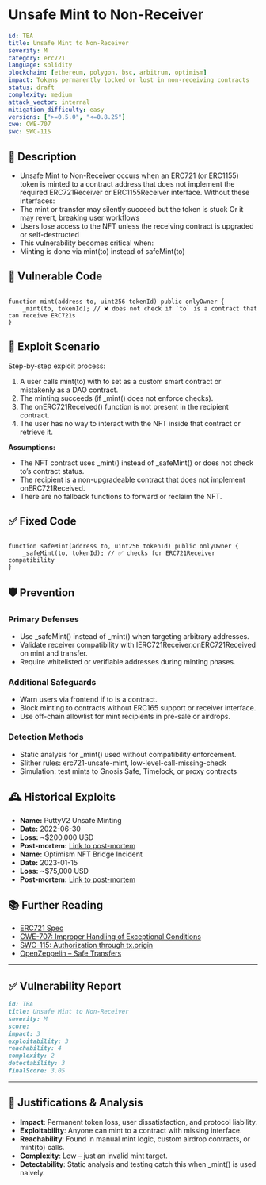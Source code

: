 # Unsafe Mint to Non-Receiver

```YAML
id: TBA
title: Unsafe Mint to Non-Receiver
severity: M
category: erc721
language: solidity
blockchain: [ethereum, polygon, bsc, arbitrum, optimism]
impact: Tokens permanently locked or lost in non-receiving contracts
status: draft
complexity: medium
attack_vector: internal
mitigation_difficulty: easy
versions: [">=0.5.0", "<=0.8.25"]
cwe: CWE-707
swc: SWC-115
```

## 📝 Description

- Unsafe Mint to Non-Receiver occurs when an ERC721 (or ERC1155) token is minted to a contract address that does not implement the required ERC721Receiver or ERC1155Receiver interface. Without these interfaces:
- The mint or transfer may silently succeed but the token is stuck
Or it may revert, breaking user workflows
- Users lose access to the NFT unless the receiving contract is upgraded or self-destructed
- This vulnerability becomes critical when:
- Minting is done via mint(to) instead of safeMint(to)

## 🚨 Vulnerable Code

```solidity

function mint(address to, uint256 tokenId) public onlyOwner {
    _mint(to, tokenId); // ❌ does not check if `to` is a contract that can receive ERC721s
}
```

## 🧪 Exploit Scenario

Step-by-step exploit process:

1. A user calls mint(to) with to set as a custom smart contract or mistakenly as a DAO contract.
2. The minting succeeds (if _mint() does not enforce checks).
3. The onERC721Received() function is not present in the recipient contract.
4. The user has no way to interact with the NFT inside that contract or retrieve it.

**Assumptions:**

- The NFT contract uses _mint() instead of _safeMint() or does not check to’s contract status.
- The recipient is a non-upgradeable contract that does not implement onERC721Received.
- There are no fallback functions to forward or reclaim the NFT.

## ✅ Fixed Code

```solidity

function safeMint(address to, uint256 tokenId) public onlyOwner {
    _safeMint(to, tokenId); // ✅ checks for ERC721Receiver compatibility
}
```

## 🛡️ Prevention

### Primary Defenses

- Use _safeMint() instead of _mint() when targeting arbitrary addresses.
- Validate receiver compatibility with IERC721Receiver.onERC721Received on mint and transfer.
- Require whitelisted or verifiable addresses during minting phases.

### Additional Safeguards

- Warn users via frontend if to is a contract.
- Block minting to contracts without ERC165 support or receiver interface.
- Use off-chain allowlist for mint recipients in pre-sale or airdrops.

### Detection Methods

- Static analysis for _mint() used without compatibility enforcement.
- Slither rules: erc721-unsafe-mint, low-level-call-missing-check
- Simulation: test mints to Gnosis Safe, Timelock, or proxy contracts

## 🕰️ Historical Exploits

- **Name:** PuttyV2 Unsafe Minting 
- **Date:** 2022-06-30 
- **Loss:** ~$200,000 USD
- **Post-mortem:** [Link to post-mortem](https://github.com/code-423n4/2022-06-putty-findings/issues/327) 
- **Name:** Optimism NFT Bridge Incident 
- **Date:** 2023-01-15 
- **Loss:** ~$75,000 USD
- **Post-mortem:** [Link to post-mortem](https://github.com/sherlock-audit/2023-01-optimism-judging/issues/82)

## 📚 Further Reading

- [ERC721 Spec](https://eips.ethereum.org/EIPS/eip-721) 
- [CWE-707: Improper Handling of Exceptional Conditions](https://cwe.mitre.org/data/definitions/707.html) 
- [SWC-115: Authorization through tx.origin](https://swcregistry.io/docs/SWC-115) 
- [OpenZeppelin – Safe Transfers](https://docs.openzeppelin.com/contracts/4.x/api/token/erc721#ERC721-_safeMint-address-uint256-)

--- 

## ✅ Vulnerability Report

```markdown
id: TBA
title: Unsafe Mint to Non-Receiver
severity: M
score:
impact: 3  
exploitability: 3  
reachability: 4  
complexity: 2  
detectability: 3  
finalScore: 3.05
```

---

## 📄 Justifications & Analysis

- **Impact**: Permanent token loss, user dissatisfaction, and protocol liability.
- **Exploitability**: Anyone can mint to a contract with missing interface.
- **Reachability**: Found in manual mint logic, custom airdrop contracts, or mint(to) calls.
- **Complexity**: Low – just an invalid mint target.
- **Detectability**: Static analysis and testing catch this when _mint() is used naively.
